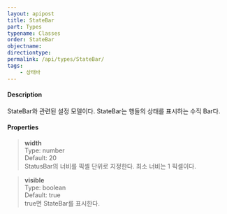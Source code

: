 ```yaml
---
layout: apipost
title: StateBar
part: Types
typename: Classes
order: StateBar
objectname: 
directiontype: 
permalink: /api/types/StateBar/
tags:
    - 상태바
---
```



#### Description

StateBar와 관련된 설정 모델이다. StateBar는 행들의 상태를 표시하는 수직 Bar다. 

#### Properties

> **width**  
> Type: number  
> Default: 20  
> StatusBar의 너비를 픽셀 단위로 지정한다. 최소 너비는 1 픽셀이다.

> **visible**  
> Type: boolean   
> Default: true     
> true면 StateBar를 표시한다.

